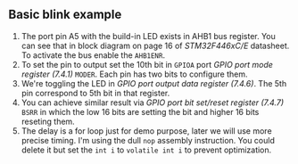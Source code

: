## Basic blink example
1. The port pin A5 with the build-in LED exists in AHB1 bus register. You can see that in block diagram on page 16 of *STM32F446xC/E* datasheet. To activate the bus enable the `AHB1ENR`.
2. To set the pin to output set the 10th bit in `GPIOA` port *GPIO port mode register (7.4.1)* `MODER`. Each pin has two bits to configure them.
3. We're toggling the LED in *GPIO port output data register (7.4.6)*. The 5th pin correspond to 5th bit in that register.
4. You can achieve similar result via *GPIO port bit set/reset register (7.4.7)* `BSRR` in which the low 16 bits are setting the bit and higher 16 bits reseting them.
5. The delay is a for loop just for demo purpose, later we will use more precise timing. I'm using the dull `nop` assembly instruction. You could delete it but set the `int i` to `volatile int i` to prevent optimization.